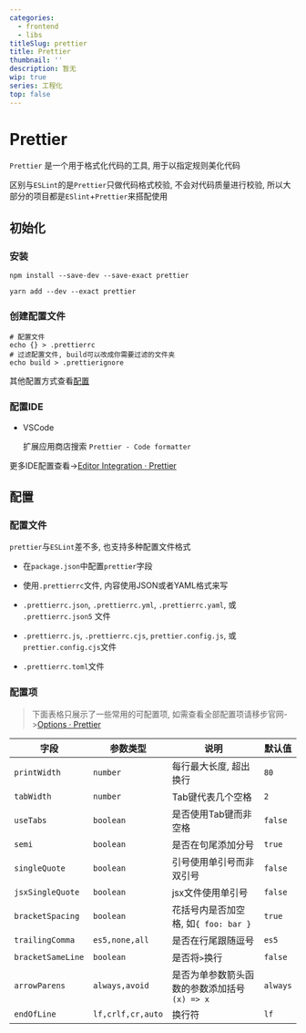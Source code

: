 ```yaml
---
categories:
  - frontend
  - libs
titleSlug: prettier
title: Prettier
thumbnail: ''
description: 暂无
wip: true
series: 工程化
top: false
---
```

# Prettier

`Prettier` 是一个用于格式化代码的工具, 用于以指定规则美化代码

区别与`ESLint`的是`Prettier`只做代码格式校验, 不会对代码质量进行校验, 所以大部分的项目都是`ESlint`+`Prettier`来搭配使用



## 初始化

### 安装

<CodeGroup>

<CodeGroupItem title="npm">

```shell
npm install --save-dev --save-exact prettier
```

</CodeGroupItem>



<CodeGroupItem title="yarn">

```shell
yarn add --dev --exact prettier
```

</CodeGroupItem>

</CodeGroup>



### 创建配置文件

```shell
# 配置文件
echo {} > .prettierrc
# 过滤配置文件, build可以改成你需要过滤的文件夹
echo build > .prettierignore
```

其他配置方式查看[配置](#配置)

### 配置IDE

+ VSCode

  扩展应用商店搜索 `Prettier - Code formatter`

更多IDE配置查看->[Editor Integration · Prettier](https://prettier.io/docs/en/editors.html)



## 配置

### 配置文件

`prettier`与`ESLint`差不多, 也支持多种配置文件格式

+ 在`package.json`中配置`prettier`字段

+ 使用`.prettierrc`文件, 内容使用JSON或者YAML格式来写
+ `.prettierrc.json`, `.prettierrc.yml`, `.prettierrc.yaml`, 或 `.prettierrc.json5` 文件
+ `.prettierrc.js`, `.prettierrc.cjs`, `prettier.config.js`, 或 `prettier.config.cjs`文件
+ `.prettierrc.toml`文件

### 配置项

> 下面表格只展示了一些常用的可配置项, 如需查看全部配置项请移步官网->[Options · Prettier](https://prettier.io/docs/en/options.html)

| 字段              | 参数类型          | 说明                                               | 默认值   |
| ----------------- | ----------------- | -------------------------------------------------- | -------- |
| `printWidth`      | `number`          | 每行最大长度, 超出换行                             | `80`     |
| `tabWidth`        | `number`          | Tab键代表几个空格                                  | `2`      |
| `useTabs`         | `boolean`         | 是否使用Tab键而非空格                              | `false`  |
| `semi`            | `boolean`         | 是否在句尾添加分号                                 | `true`   |
| `singleQuote`     | `boolean`         | 引号使用单引号而非双引号                           | `false`  |
| `jsxSingleQuote`  | `boolean`         | jsx文件使用单引号                                  | `false`  |
| `bracketSpacing`  | `boolean`         | 花括号内是否加空格, 如`{ foo: bar }`               | `true`   |
| `trailingComma`   | `es5,none,all`    | 是否在行尾跟随逗号                                 | `es5`    |
| `bracketSameLine` | `boolean`         | 是否将`>`换行                                      | `false`  |
| `arrowParens`     | `always,avoid`    | 是否为单参数箭头函数的参数添加括号<br />`(x) => x` | `always` |
| `endOfLine`       | `lf,crlf,cr,auto` | 换行符                                             | `lf`     |



